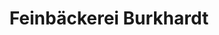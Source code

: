---
title: "Feinbäckerei Burkhardt"
url: /sohland-a-d-spree/feinbaeckerei-burkhardt-bahnhofstrasse/
shop: Bäckerei
---